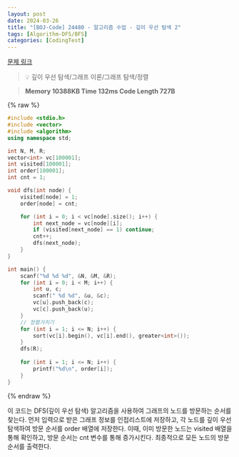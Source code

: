 ```yaml
---
layout: post
date: 2024-03-26
title: "[BOJ-Code] 24480 - 알고리즘 수업 - 깊이 우선 탐색 2"
tags: [Algorithm-DFS/BFS]
categories: [CodingTest]
---
```


[문제 링크](https://www.acmicpc.net/problem/24480)


> 💡 깊이 우선 탐색/그래프 이론/그래프 탐색/정렬


> **Memory   10388KB                                  Time   132ms                                Code Length   727B**



{% raw %}
```c++
#include <stdio.h>
#include <vector>
#include <algorithm>
using namespace std;

int N, M, R;
vector<int> vc[100001];
int visited[100001];
int order[100001];
int cnt = 1;

void dfs(int node) {
	visited[node] = 1;
	order[node] = cnt;

	for (int i = 0; i < vc[node].size(); i++) {
		int next_node = vc[node][i];
		if (visited[next_node] == 1) continue;
		cnt++;
		dfs(next_node);
	}
}

int main() {
	scanf("%d %d %d", &N, &M, &R);
	for (int i = 0; i < M; i++) {
		int u, c;
		scanf(" %d %d", &u, &c);
		vc[u].push_back(c);
		vc[c].push_back(u);
	}
	// 정렬거치기
	for (int i = 1; i <= N; i++) {
		sort(vc[i].begin(), vc[i].end(), greater<int>());
	}
	dfs(R);
	
	for (int i = 1; i <= N; i++) {
		printf("%d\n", order[i]);
	}
}
```
{% endraw %}



이 코드는 DFS(깊이 우선 탐색) 알고리즘을 사용하여 그래프의 노드를 방문하는 순서를 찾는다.
먼저 입력으로 받은 그래프 정보를 인접리스트에 저장하고, 각 노드를 깊이 우선 탐색하여 방문 순서를 order 배열에 저장한다.
이때, 이미 방문한 노드는 visited 배열을 통해 확인하고, 방문 순서는 cnt 변수를 통해 증가시킨다.
최종적으로 모든 노드의 방문 순서를 출력한다.

